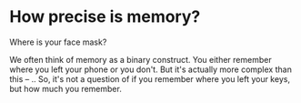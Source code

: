 # How precise is memory?

Where is your face mask? 

We often think of memory as a binary construct. You either remember where you left your phone or you don't. But it's actually more complex than this – .. So, it's not a question of if you remember where you left your keys, but how much you remember. 
